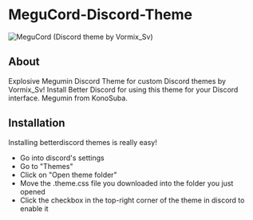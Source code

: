 # MeguCord-Discord-Theme
![MeguCord (Discord theme by Vormix_Sv)](https://github.com/VormixSv/MeguCord-Discord-Theme/assets/101508835/64207af4-e8c9-4373-9459-3fa8860e42d9)
<h2>About</h2>

Explosive Megumin Discord Theme for custom Discord themes by Vormix_Sv!
Install Better Discord for using this theme for your Discord interface.
Megumin from KonoSuba.

<h2>Installation</h2>

Installing betterdiscord themes is really easy!
- Go into discord's settings
- Go to "Themes"
- Click on "Open theme folder"
- Move the .theme.css file you downloaded into the folder you just opened
- Click the checkbox in the top-right corner of the theme in discord to enable it
